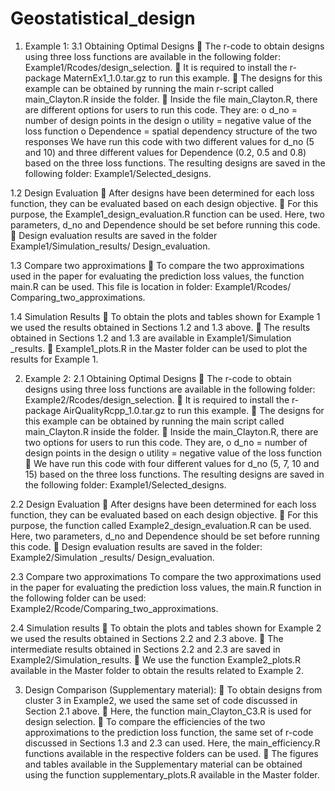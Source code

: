 # Geostatistical_design

1. Example 1:
3.1 Obtaining Optimal Designs
 The r-code to obtain designs using three loss functions are available in the following folder: Example1/Rcodes/design_selection.
 It is required to install the r-package MaternEx1_1.0.tar.gz to run this example.
 The designs for this example can be obtained by running the main r-script called main_Clayton.R inside the folder.
 Inside the file main_Clayton.R, there are different options for users to run this code. They are:
  o d_no = number of design points in the design
  o utility = negative value of the loss function
  o Dependence = spatial dependency structure of the two responses
We have run this code with two different values for d_no (5 and 10) and three different values for Dependence (0.2, 0.5 and 0.8) based on the three loss functions. The resulting designs are saved in the following folder: Example1/Selected_designs.

1.2 Design Evaluation
 After designs have been determined for each loss function, they can be evaluated based on each design objective.
 For this purpose, the Example1_design_evaluation.R function can be used. Here, two parameters, d_no and Dependence should be set before running this code.
 Design evaluation results are saved in the folder Example1/Simulation_results/ Design_evaluation.

1.3 Compare two approximations
 To compare the two approximations used in the paper for evaluating the prediction loss values, the function main.R can be used. This file is location in folder: Example1/Rcodes/ Comparing_two_approximations.

1.4 Simulation Results
 To obtain the plots and tables shown for Example 1 we used the results obtained in Sections 1.2 and 1.3 above.
 The results obtained in Sections 1.2 and 1.3 are available in Example1/Simulation _results.
 Example1_plots.R in the Master folder can be used to plot the results for Example 1.

2. Example 2:
2.1 Obtaining Optimal Designs
 The r-code to obtain designs using three loss functions are available in the following folder: Example2/Rcodes/design_selection.
 It is required to install the r-package AirQualityRcpp_1.0.tar.gz to run this example.
 The designs for this example can be obtained by running the main script called main_Clayton.R inside the folder.
 Inside the main_Clayton.R, there are two options for users to run this code. They are,
  o d_no = number of design points in the design
  o utility = negative value of the loss function
 We have run this code with four different values for d_no (5, 7, 10 and 15) based on the three loss functions. The resulting designs are saved in the following folder: Example1/Selected_designs.

2.2 Design Evaluation
 After designs have been determined for each loss function, they can be evaluated based on each design objective.
 For this purpose, the function called Example2_design_evaluation.R can be used. Here, two parameters, d_no and Dependence should be set before running this code.
 Design evaluation results are saved in the folder: Example2/Simulation _results/ Design_evaluation.

2.3 Compare two approximations
To compare the two approximations used in the paper for evaluating the prediction loss values, the main.R function in the following folder can be used: Example2/Rcode/Comparing_two_approximations.

2.4 Simulation results
 To obtain the plots and tables shown for Example 2 we used the results obtained in Sections 2.2 and 2.3 above.
 The intermediate results obtained in Sections 2.2 and 2.3 are saved in Example2/Simulation_results.
 We use the function Example2_plots.R available in the Master folder to obtain the results related to Example 2.

3. Design Comparison (Supplementary material):
 To obtain designs from cluster 3 in Example2, we used the same set of code discussed in Section 2.1 above.
 Here, the function main_Clayton_C3.R is used for design selection.
 To compare the efficiencies of the two approximations to the prediction loss function, the same set of r-code discussed in Sections 1.3 and 2.3 can used. Here, the main_efficiency.R functions available in the respective folders can be used.
 The figures and tables available in the Supplementary material can be obtained using the function supplementary_plots.R available in the Master folder.
